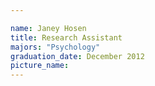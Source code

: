```yaml
---

name: Janey Hosen
title: Research Assistant
majors: "Psychology"
graduation_date: December 2012
picture_name: 
---
```

    
    
